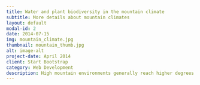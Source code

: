 ```yaml
---
title: Water and plant biodiversity in the mountain climate
subtitle: More details about mountain climates
layout: default
modal-id: 2
date: 2014-07-15
img: mountain_climate.jpg
thumbnail: mountain_thumb.jpg
alt: image-alt
project-date: April 2014
client: Start Bootstrap
category: Web Development
description: High mountain environments generally reach higher degrees of naturalness and are exposed to fewer direct human impacts than lowlands, show high habitat variation over short distances, but are often strongly fragmented. A number of studies in European mountain ranges found rapid directional shifts in plant species compositions of alpine communities and increasing species numbers in synchrony with rising temperatures, thus corroborating the expectation of a high sensitivity of mountain floras to climatic changes.
---
```

